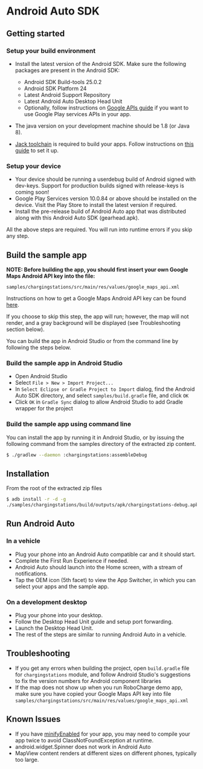 # Android Auto SDK

## Getting started

### Setup your build environment
- Install the latest version of the Android SDK. Make sure the following
  packages are present in the Android SDK:
    - Android SDK Build-tools 25.0.2
    - Android SDK Platform 24
    - Latest Android Support Repository
    - Latest Android Auto Desktop Head Unit
    - Optionally, follow instructions on [Google APIs guide](https://developers.google.com/android/guides/setup#add_google_play_services_to_your_project)
      if you want to use Google Play services APIs in your app.

- The java version on your development machine should be 1.8 (or Java 8).
- [Jack toolchain](https://source.android.com/source/jack.html) is required to
  build your apps. Follow instructions on [this guide](http://tools.android.com/tech-docs/jackandjill)
  to set it up.

### Setup your device
- Your device should be running a userdebug build of Android signed with
  dev-keys. Support for production builds signed with release-keys is
  coming soon!
- Google Play Services version 10.0.84 or above should be installed on the
  device. Visit the Play Store to install the latest version if required.
- Install the pre-release build of Android Auto app that was distributed
  along with this Android Auto SDK (gearhead.apk).

All the above steps are required. You will run into runtime errors if you
skip any step.

## Build the sample app
**NOTE: Before building the app, you should first insert your own Google Maps Android API key into the file:**

`samples/chargingstations/src/main/res/values/google_maps_api.xml`

Instructions on how to get a Google Maps Android API key can be found [here](https://developers.google.com/maps/documentation/android-api/signup).

If you choose to skip this step, the app will run; however, the map will not render, and a gray background will be displayed (see Troubleshooting section below).

You can build the app in Android Studio or from the command line by following the steps below.

### Build the sample app in Android Studio

- Open Android Studio
- Select `File > New > Import Project...`
- In `Select Eclipse or Gradle Project to Import` dialog, find the Android Auto
  SDK directory, and select `samples/build.gradle` file, and click `OK`
- Click `OK` in `Gradle Sync` dialog to allow Android Studio to add Gradle
  wrapper for the project

### Build the sample app using command line

You can install the app by running it in Android Studio, or by issuing the following command from the samples directory of the extracted zip content.

```sh
$ ./gradlew --daemon :chargingstations:assembleDebug
```

## Installation
From the root of the extracted zip files

```sh
$ adb install -r -d -g
./samples/chargingstations/build/outputs/apk/chargingstations-debug.apk
```

## Run Android Auto

### In a vehicle
- Plug your phone into an Android Auto compatible car and it should start.
- Complete the First Run Experience if needed.
- Android Auto should launch into the Home screen, with a stream of
  notifications.
- Tap the OEM icon (5th facet) to view the App Switcher, in which you can
  select your apps and the sample app.

### On a development desktop
- Plug your phone into your desktop.
- Follow the Desktop Head Unit guide and setup port forwarding.
- Launch the Desktop Head Unit.
- The rest of the steps are similar to running Android Auto in a vehicle.

## Troubleshooting
- If you get any errors when building the project, open `build.gradle` file for
  `chargingstations` module, and follow Android Studio's suggestions to fix the
  version numbers for Android component libraries
- If the map does not show up when you run RoboCharge demo app, make sure you
  have copied your Google Maps API key into file
  `samples/chargingstations/src/main/res/values/google_maps_api.xml`

## Known Issues
- If you have
  [minifyEnabled](https://developer.android.com/studio/build/shrink-code.html)
  for your app, you may need to compile your app twice to avoid
  ClassNotFoundException at runtime.
- android.widget.Spinner does not work in Android Auto
- MapView content renders at different sizes on different phones, typically
  too large.
